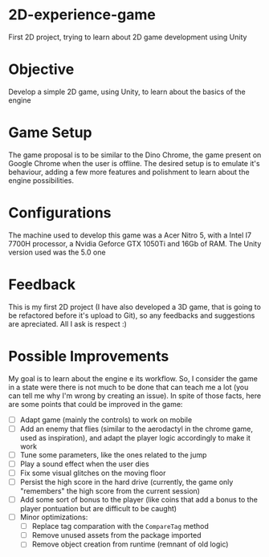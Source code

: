 # 2D-experience-game
First 2D project, trying to learn about 2D game development using Unity

# Objective
Develop a simple 2D game, using Unity, to learn about the basics of the engine

# Game Setup
The game proposal is to be similar to the Dino Chrome, the game present on Google Chrome when the user is offline. The desired setup is to emulate it's behaviour, adding a few more features and polishment to learn about the engine possibilities.

# Configurations
The machine used to develop this game was a Acer Nitro 5, with a Intel I7 7700H processor, a Nvidia Geforce GTX 1050Ti and 16Gb of RAM. The Unity version used was the 5.0 one

# Feedback
This is my first 2D project (I have also developed a 3D game, that is going to be refactored before it's upload to Git), so any feedbacks and suggestions are apreciated. All I ask is respect :)

# Possible Improvements
My goal is to learn about the engine e its workflow. So, I consider the game in a state were there is not much to be done that can teach me a lot (you can tell me why I'm wrong by creating an issue). In spite of those facts, here are some points that could be improved in the game:

- [ ] Adapt game (mainly the controls) to work on mobile
- [ ] Add an enemy that flies (similar to the aerodactyl in the chrome game, used as inspiration), and adapt the player logic accordingly to make it work
- [ ] Tune some parameters, like the ones related to the jump
- [ ] Play a sound effect when the user dies
- [ ] Fix some visual glitches on the moving floor
- [ ] Persist the high score in the hard drive (currently, the game only "remembers" the high score from the current session)
- [ ] Add some sort of bonus to the player (like coins that add a bonus to the player pontuation but are difficult to be caught)
- [ ] Minor optimizations:
    - [ ] Replace tag comparation with the `CompareTag` method
    - [ ] Remove unused assets from the package imported
    - [ ] Remove object creation from runtime (remnant of old logic)
